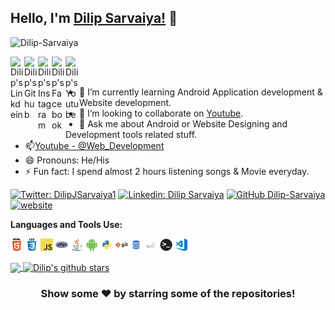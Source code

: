 ## Hello, I'm [Dilip Sarvaiya!](http://dilipsarvaiya.epizy.com/) 👋

<p align="left"> <img src="https://komarev.com/ghpvc/?username=Dilip-Sarvaiya&label=Views&color=blue&style=plastic" alt="Dilip-Sarvaiya" /> </p>

<a href="https://www.linkedin.com/in/dilip-sarvaiya-55461817b/">
  <img align="left" alt="Dilip's Linkdein" width="22px" src="https://cdn.jsdelivr.net/npm/simple-icons@v3/icons/linkedin.svg" />
</a>
<a href="https://github.com/Dilip-Sarvaiya">
  <img align="left" alt="Dilip's Github" width="22px" src="https://cdn.jsdelivr.net/npm/simple-icons@v3/icons/github.svg" />
</a>
<a href="https://www.instagram.com/dilip_sarvaiya_700/">
  <img align="left" alt="Dilip's Instagram" width="22px" src="https://cdn.jsdelivr.net/npm/simple-icons@v3/icons/instagram.svg" />
</a>
<a href="https://www.facebook.com/dilip.sarvaiya.700">
  <img align="left" alt="Dilip's Facebook" width="22px" src="https://cdn.jsdelivr.net/npm/simple-icons@v3/icons/facebook.svg" />
</a>
<a href="https://www.youtube.com/channel/UCmGcHvn1QL7ZR1yb-Kq9WqA?view_as=subscriber">
  <img align="left" alt="Dilip's Youtube" width="22px" src="https://cdn.jsdelivr.net/npm/simple-icons@v3/icons/youtube.svg" />
</a>

<br/>
<br/>

- 🌱 I’m currently learning Android Application development & Website development.
- 👯 I’m looking to collaborate on [Youtube](https://www.youtube.com/channel/UCmGcHvn1QL7ZR1yb-Kq9WqA?view_as=subscriber).
- 💬 Ask me about Android or Website Designing and Development tools related stuff.
- 📫[Youtube - @Web_Development](https://www.youtube.com/channel/UCmGcHvn1QL7ZR1yb-Kq9WqA?view_as=subscriber)
- 😄 Pronouns: He/His
- ⚡ Fun fact: I spend almost 2 hours listening songs & Movie everyday.



[![Twitter: DilipJSarvaiya1](https://img.shields.io/twitter/follow/DilipJSarvaiya1?style=social)](https://twitter.com/DilipJSarvaiya1)
[![Linkedin: Dilip Sarvaiya](https://img.shields.io/badge/-Dilip-blue?style=flat-square&logo=Linkedin&logoColor=white&link=https://www.linkedin.com/in/dilip-sarvaiya-55461817b/)](https://www.linkedin.com/in/dilip-sarvaiya-55461817b/)
[![GitHub Dilip-Sarvaiya](https://img.shields.io/github/followers/Dilip-Sarvaiya?label=follow&style=social)](https://github.com/Dilip-Sarvaiya)
[![website](https://img.shields.io/badge/PortfolioWebsite-dilipsarvaiya.epizy.com-2648ff?style=flat-square&logo=google-chrome)](http://dilipsarvaiya.epizy.com/)


**Languages and Tools Use:**  


<code><img height="20" src="https://raw.githubusercontent.com/github/explore/80688e429a7d4ef2fca1e82350fe8e3517d3494d/topics/html/html.png"></code>
<code><img height="20" src="https://raw.githubusercontent.com/github/explore/80688e429a7d4ef2fca1e82350fe8e3517d3494d/topics/css/css.png"></code>
<code><img height="20" src="https://raw.githubusercontent.com/github/explore/80688e429a7d4ef2fca1e82350fe8e3517d3494d/topics/javascript/javascript.png"></code>
<code><img height="20" src="https://raw.githubusercontent.com/github/explore/80688e429a7d4ef2fca1e82350fe8e3517d3494d/topics/php/php.png"></code>
<code><img height="20" src="https://raw.githubusercontent.com/github/explore/80688e429a7d4ef2fca1e82350fe8e3517d3494d/topics/java/java.png"></code>
<code><img height="20" src="https://raw.githubusercontent.com/github/explore/80688e429a7d4ef2fca1e82350fe8e3517d3494d/topics/android/android.png"></code>
<code><img height="20" src="https://raw.githubusercontent.com/github/explore/80688e429a7d4ef2fca1e82350fe8e3517d3494d/topics/python/python.png"></code>
<code><img height="20" src="https://raw.githubusercontent.com/github/explore/80688e429a7d4ef2fca1e82350fe8e3517d3494d/topics/git/git.png"></code>
<code><img height="20" src="https://raw.githubusercontent.com/github/explore/80688e429a7d4ef2fca1e82350fe8e3517d3494d/topics/sql/sql.png"></code>
<code><img height="20" src="https://raw.githubusercontent.com/github/explore/80688e429a7d4ef2fca1e82350fe8e3517d3494d/topics/mysql/mysql.png"></code>
<code><img height="20" src="https://raw.githubusercontent.com/github/explore/80688e429a7d4ef2fca1e82350fe8e3517d3494d/topics/terminal/terminal.png"></code>
<code><img height="20" src="https://raw.githubusercontent.com/github/explore/80688e429a7d4ef2fca1e82350fe8e3517d3494d/topics//visual-studio-code//visual-studio-code.png"></code>

 

<a href="https://github.com/Dilip-Sarvaiya">
  <img align="center" src="https://github-readme-stats.vercel.app/api/top-langs/?username=Dilip-Sarvaiya&theme=dark&hide_langs_below=1" />
</a>
<a href="https://github.com/Dilip-Sarvaiya">
 <img align="center" src="https://github-readme-stats.vercel.app/api?username=Dilip-Sarvaiya&show_icons=true&theme=dark&line_height=27" alt="Dilip's github stars"/>
</a>

<div align="center">

### Show some ❤️ by starring some of the repositories!

</div>
